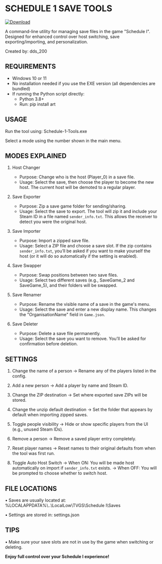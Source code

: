 # SCHEDULE 1 SAVE TOOLS 

[![Download](https://img.shields.io/badge/Download-Now-brightgreen?style=plastic)](https://github.com/dds200/Schedule-1-Tools/releases/download/v1.0.0/Schedule-1-Tools.exe)

A command-line utility for managing save files in the game "Schedule I".
Designed for enhanced control over host switching, save exporting/importing, and personalization.

Created by: dds_200

## REQUIREMENTS
- Windows 10 or 11
- No installation needed if you use the EXE version (all dependencies are bundled)
- If running the Python script directly:
    - Python 3.8+
    - Run: pip install art

## USAGE

Run the tool using:
    Schedule-1-Tools.exe

Select a mode using the number shown in the main menu.

## MODES EXPLAINED


1. Host Changer
   - Purpose: Change who is the host (Player_0) in a save file.
   - Usage: Select the save, then choose the player to become the new host.
     The current host will be demoted to a regular player.

2. Save Exporter
   - Purpose: Zip a save game folder for sending/sharing.
   - Usage: Select the save to export. The tool will zip it and include your Steam ID in a file named `sender_info.txt`.
     This allows the receiver to detect you were the original host.

3. Save Importer
   - Purpose: Import a zipped save file.
   - Usage: Select a ZIP file and choose a save slot. If the zip contains `sender_info.txt`, you’ll be asked if you want to make yourself the host (or it will do so automatically if the setting is enabled).

4. Save Swapper
   - Purpose: Swap positions between two save files.
   - Usage: Select two different saves (e.g., SaveGame_2 and SaveGame_5), and their folders will be swapped.

5. Save Renamer
   - Purpose: Rename the visible name of a save in the game's menu.
   - Usage: Select the save and enter a new display name. This changes the "OrganisationName" field in `Game.json`.

6. Save Deleter
   - Purpose: Delete a save file permanently.
   - Usage: Select the save you want to remove. You’ll be asked for confirmation before deletion.

## SETTINGS

1. Change the name of a person
   → Rename any of the players listed in the config.

2. Add a new person
   → Add a player by name and Steam ID.

3. Change the ZIP destination
   → Set where exported save ZIPs will be stored.

4. Change the unzip default destination
   → Set the folder that appears by default when importing zipped saves.

5. Toggle people visibility
   → Hide or show specific players from the UI (e.g., unused Steam IDs).

6. Remove a person
   → Remove a saved player entry completely.

7. Reset player names
   → Reset names to their original defaults from when the tool was first run.

8. Toggle Auto Host Switch
   → When ON: You will be made host automatically on import if `sender_info.txt` exists.
   → When OFF: You will be prompted to choose whether to switch host.

## FILE LOCATIONS
• Saves are usually located at:
  %LOCALAPPDATA%\\..\\LocalLow\\TVGS\\Schedule I\\Saves

• Settings are stored in: settings.json

## TIPS

• Make sure your save slots are not in use by the game when switching or deleting.

**Enjoy full control over your Schedule I experience!**
